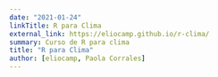 ```yaml
---
date: "2021-01-24"
linkTitle: R para Clima
external_link: https://eliocamp.github.io/r-clima/
summary: Curso de R para clima
title: "R para Clima"
author: [eliocamp, Paola Corrales]
---
```

